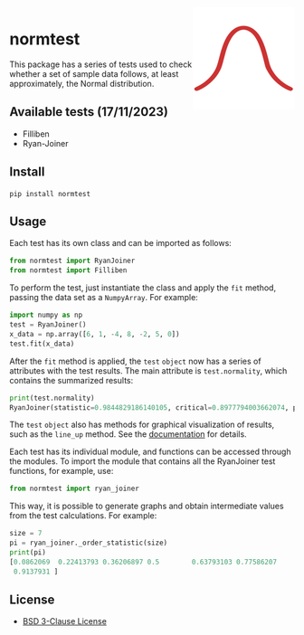 <img src="https://raw.githubusercontent.com/puzzle-in-a-mug/normtest/main/docs/_static/favicon-180x180.png" align="right" />

# normtest



This package has a series of tests used to check whether a set of sample data follows, at least approximately, the Normal distribution.

## Available tests (17/11/2023)

- Filliben
- Ryan-Joiner


## Install

```
pip install normtest
```

## Usage

Each test has its own class and can be imported as follows:

```python
from normtest import RyanJoiner
from normtest import Filliben
```

To perform the test, just instantiate the class and apply the ``fit`` method, passing the data set as a ``NumpyArray``. For example:

```python
import numpy as np
test = RyanJoiner()
x_data = np.array([6, 1, -4, 8, -2, 5, 0])
test.fit(x_data)
```


After the ``fit`` method is applied, the ``test`` ``object`` now has a series of attributes with the test results. The main attribute is ``test.normality``, which contains the summarized results:

```python
print(test.normality)
RyanJoiner(statistic=0.9844829186140105, critical=0.8977794003662074, p_value='p > 0.100', conclusion='Fail to reject H₀')
```

The ``test`` ``object`` also has methods for graphical visualization of results, such as the ``line_up`` method. See the [documentation](https://normtest.readthedocs.io/en/latest/source/ryan_joiner/RyanJoiner.html) for details.


Each test has its individual module, and functions can be accessed through the modules. To import the module that contains all the RyanJoiner test functions, for example, use:

```python
from normtest import ryan_joiner
```

This way, it is possible to generate graphs and obtain intermediate values from the test calculations. For example:

```python
size = 7
pi = ryan_joiner._order_statistic(size)
print(pi)
[0.0862069  0.22413793 0.36206897 0.5        0.63793103 0.77586207
 0.9137931 ]
```




## License

- [BSD 3-Clause License](https://github.com/puzzle-in-a-mug/normtest/blob/main/LICENSE)
